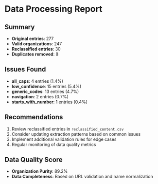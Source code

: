 
# Data Processing Report

## Summary
- **Original entries**: 277
- **Valid organizations**: 247
- **Reclassified entries**: 30
- **Duplicates removed**: 8

## Issues Found
- **all_caps**: 4 entries (1.4%)
- **low_confidence**: 15 entries (5.4%)
- **generic_codes**: 13 entries (4.7%)
- **navigation**: 2 entries (0.7%)
- **starts_with_number**: 1 entries (0.4%)

## Recommendations
1. Review reclassified entries in `reclassified_content.csv`
2. Consider updating extraction patterns based on common issues
3. Implement additional validation rules for edge cases
4. Regular monitoring of data quality metrics

## Data Quality Score
- **Organization Purity**: 89.2%
- **Data Completeness**: Based on URL validation and name normalization
